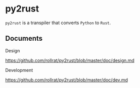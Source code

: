 # py2rust

`py2rust` is a transpiler that converts `Python` to `Rust`.

## Documents

Design

https://github.com/rollrat/py2rust/blob/master/doc/design.md

Development

https://github.com/rollrat/py2rust/blob/master/doc/dev.md